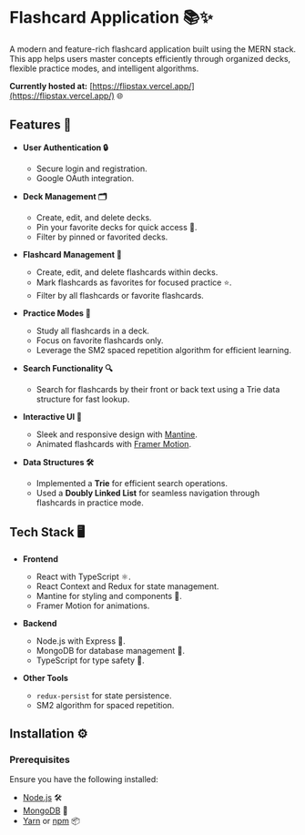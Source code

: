 # Flashcard Application 📚✨

A modern and feature-rich flashcard application built using the MERN stack. This app helps users master concepts efficiently through organized decks, flexible practice modes, and intelligent algorithms.

**Currently hosted at:** [https://flipstax.vercel.app/](https://flipstax.vercel.app/) 🌐

## Features 🎉

- **User Authentication 🔒**
  - Secure login and registration.
  - Google OAuth integration.

- **Deck Management 🗂️**
  - Create, edit, and delete decks.
  - Pin your favorite decks for quick access 📌.
  - Filter by pinned or favorited decks.

- **Flashcard Management 📝**
  - Create, edit, and delete flashcards within decks.
  - Mark flashcards as favorites for focused practice ⭐.
  - Filter by all flashcards or favorite flashcards.

- **Practice Modes 🧠**
  - Study all flashcards in a deck.
  - Focus on favorite flashcards only.
  - Leverage the SM2 spaced repetition algorithm for efficient learning.

- **Search Functionality 🔍**
  - Search for flashcards by their front or back text using a Trie data structure for fast lookup.

- **Interactive UI 🎨**
  - Sleek and responsive design with [Mantine](https://mantine.dev/).
  - Animated flashcards with [Framer Motion](https://www.framer.com/motion/).

- **Data Structures 🛠️**
  - Implemented a **Trie** for efficient search operations.
  - Used a **Doubly Linked List** for seamless navigation through flashcards in practice mode.

## Tech Stack 🖥️

- **Frontend**
  - React with TypeScript ⚛️.
  - React Context and Redux for state management.
  - Mantine for styling and components 🎨.
  - Framer Motion for animations.

- **Backend**
  - Node.js with Express 🚀.
  - MongoDB for database management 🍃.
  - TypeScript for type safety 🔐.
  
- **Other Tools**
  - `redux-persist` for state persistence.
  - SM2 algorithm for spaced repetition.

## Installation ⚙️

### Prerequisites
Ensure you have the following installed:
- [Node.js](https://nodejs.org/) 🛠️
- [MongoDB](https://www.mongodb.com/) 🍃
- [Yarn](https://yarnpkg.com/) or [npm](https://www.npmjs.com/) 📦